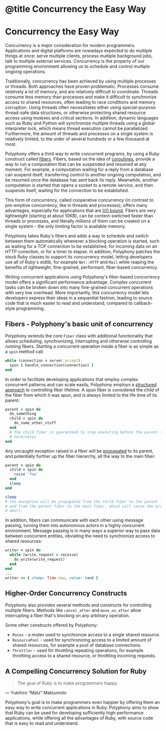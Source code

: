 # @title Concurrency the Easy Way

# Concurrency the Easy Way

Concurrency is a major consideration for modern programmers. Applications and
digital platforms are nowadays expected to do multiple things at once: serve
multiple clients, process multiple background jobs, talk to multiple external
services. Concurrency is the property of our programming environment allowing us
to schedule and control multiple ongoing operations.

Traditionally, concurrency has been achieved by using multiple processes or
threads. Both approaches have proven problematic. Processes consume relatively a
lot of memory, and are relatively difficult to coordinate. Threads consume less
memory than processes and make it difficult to synchronize access to shared
resources, often leading to race conditions and memory corruption. Using threads
often necessitates either using special-purpose thread-safe data structures, or
otherwise protecting shared resource access using mutexes and critical sections.
In addition, dynamic languages such as Ruby and Python will synchronize multiple
threads using a global interpreter lock, which means thread execution cannot be
parallelized. Furthermore, the amount of threads and processes on a single
system is relatively limited, to the order of several hundreds or a few thousand
at most.

Polyphony offers a third way to write concurrent programs, by using a Ruby
construct called [fibers](https://ruby-doc.org/core-2.6.5/Fiber.html). Fibers,
based on the idea of [coroutines](https://en.wikipedia.org/wiki/Coroutine),
provide a way to run a computation that can be suspended and resumed at any
moment. For example, a computation waiting for a reply from a database can
suspend itself, transferring control to another ongoing computation, and be
resumed once the database has sent back its reply. Meanwhile, another
computation is started that opens a socket to a remote service, and then
suspends itself, waiting for the connection to be established.

This form of concurrency, called cooperative concurrency (in contrast to
pre-emptive concurrency, like in threads and processes), offers many advantages,
especially for applications that are [I/O
bound](https://en.wikipedia.org/wiki/I/O_bound). Fibers are very lightweight
(starting at about 10KB), can be context-switched faster than threads or
processes, and literally millions of them can be created on a single system -
the only limiting factor is available memory.

Polyphony takes Ruby's fibers and adds a way to schedule and switch between them
automatically whenever a blocking operation is started, such as waiting for a
TCP connection to be established, for incoming data on an HTTP conection, or for
a timer to elapse. In addition, Polyphony patches the stock Ruby classes to
support its concurrency model, letting developers use all of Ruby's stdlib, for
example `Net::HTTP` and `Mail` while reaping the benefits of lightweight,
fine-grained, performant, fiber-based concurrency.

Writing concurrent applications using Polyphony's fiber-based concurrency model
offers a significant performance advantage. Complex concurrent tasks can be
broken down into many fine-grained concurrent operations with very low overhead.
More importantly, this concurrency model lets developers express their ideas in
a sequential fashion, leading to source code that is much easier to read and
understand, compared to callback-style programming.

## Fibers - Polyphony's basic unit of concurrency

Polyphony extends the core `Fiber` class with additional functionality that
allows scheduling, synchronizing, interrupting and otherwise controlling running
fibers. Starting a concurrent operation inside a fiber is as simple as a `spin`
method call:

```ruby
while (connection = server.accept)
  spin { handle_connection(connection) }
end
```

In order to facilitate developing applications that employ complex concurrent
patterns and can scale easily, Polyphony employs a [structured
approach](https://en.wikipedia.org/wiki/Structured_concurrency) to controlling
fiber lifetime. A spun fiber is considered the *child* of the fiber from which
it was spun, and is always limited to the life time of its parent:

```ruby
parent = spin do
  do_something
  child = spin do
    do_some_other_stuff
  end
  # the child fiber is guaranteed to stop executing before the parent fiber
  # terminates
end
```

Any uncaught exception raised in a fiber will be
[propagated]((exception-handling.md)) to its parent, and potentially further up
the fiber hierarchy, all the way to the main fiber:

```ruby
parent = spin do
  child = spin do
    raise 'foo'
  end
  sleep
end

sleep
# the exception will be propagated from the child fiber to the parent fiber,
# and from the parent fiber to the main fiber, which will cause the program to
# abort.
```

In addition, fibers can communicate with each other using message passing,
turning them into autonomous actors in a highly concurrent environment. Message
passing is in many ways a superior way to pass data between concurrent entities,
obviating the need to synchronize access to shared resources:

```ruby
writer = spin do
  while (write_request = receive)
    do_write(write_request)
  end
end
...
writer << { stamp: Time.now, value: rand }
```

## Higher-Order Concurrency Constructs

Polyphony also provides several methods and constructs for controlling multiple
fibers. Methods like `cancel_after` and `move_on_after` allow interrupting a
fiber that's blocking on any arbitrary operation.

Some other constructs offered by Polyphony:

* `Mutex` - a mutex used to synchronize access to a single shared resource.
* `ResourcePool` - used for synchronizing access to a limited amount of shared
  resources, for example a pool of database connections.
* `Throttler` - used for throttling repeating operations, for example throttling
  access to a shared resource, or throttling incoming requests.

## A Compelling Concurrency Solution for Ruby

> The goal of Ruby is to make programmers happy.

— Yukihiro “Matz” Matsumoto

Polyphony's goal is to make programmers even happier by offering them an easy
way to write concurrent applications in Ruby. Polyphony aims to show that Ruby
can be used for developing sufficiently high-performance applications, while
offering all the advantages of Ruby, with source code that is easy to read and
understand.
